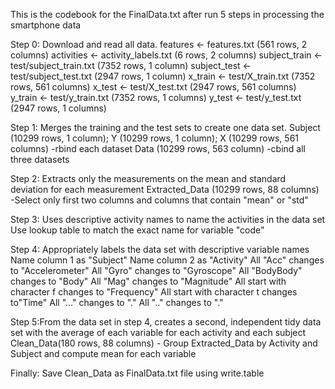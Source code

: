 This is the codebook for the FinalData.txt after run 5 steps in processing the smartphone data

Step 0: Download and read all data.
features <- features.txt (561 rows, 2 columns)
activities <- activity_labels.txt (6 rows, 2 columns)
subject_train <- test/subject_train.txt (7352 rows, 1 column)
subject_test <- test/subject_test.txt (2947 rows, 1 column)
x_train <- test/X_train.txt (7352 rows, 561 columns)
x_test <- test/X_test.txt (2947 rows, 561 columns)
y_train <- test/y_train.txt (7352 rows, 1 columns)
y_test <- test/y_test.txt (2947 rows, 1 columns)

Step 1: Merges the training and the test sets to create one data set.
Subject (10299 rows, 1 column); Y (10299 rows, 1 column); X (10299 rows, 561 columns) -rbind each dataset
Data (10299 rows, 563 column) -cbind all three datasets

Step 2: Extracts only the measurements on the mean and standard deviation for each measurement
Extracted_Data (10299 rows, 88 columns) -Select only first two columns and columns that contain "mean" or "std"

Step 3: Uses descriptive activity names to name the activities in the data set
Use lookup table to match the exact name for variable "code"

Step 4: Appropriately labels the data set with descriptive variable names
Name column 1 as "Subject"
Name column 2 as "Activity"
All "Acc" changes to "Accelerometer"
All "Gyro" changes to "Gyroscope"
All "BodyBody" changes to "Body"
All "Mag" changes to "Magnitude"
All start with character f changes to "Frequency"
All start with character t changes to"Time"
All "..." changes to "."
All ".." changes to "."

Step 5:From the data set in step 4, creates a second, independent tidy data set with the average of each variable for each activity and each subject
Clean_Data(180 rows, 88 columns) - Group Extracted_Data by Activity and Subject and compute mean for each variable

Finally: Save Clean_Data as FinalData.txt file using write.table
